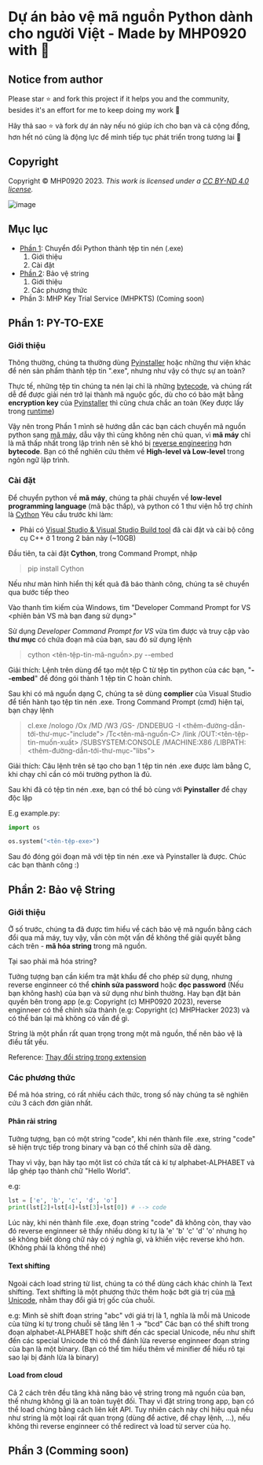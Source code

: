 # Dự án bảo vệ mã nguồn Python dành cho người Việt - Made by MHP0920 with 💖

## Notice from author
Please star ⭐ and fork this project if it helps you and the community, besides it's an effort for me to keep doing my work 🥰

Hãy thả sao ⭐ và fork dự án này nếu nó giúp ích cho bạn và cả cộng đồng, hơn hết nó cũng là động lực để mình tiếp tục phát triển trong tương lai 🥰

## Copyright
Copyright © MHP0920 2023. _This work is licensed under a [CC BY-ND 4.0 license](http://creativecommons.org/licenses/by-nd/4.0/)._

![image](https://i.creativecommons.org/l/by-nd/4.0/88x31.png)

## Mục lục
- [Phần 1](#phần-1-py-to-exe): Chuyển đổi Python thành tệp tin nén (.exe)
  1. Giới thiệu
  2. Cài đặt
- [Phần 2](#phần-2-bảo-vệ-string): Bảo vệ string
  1. Giới thiệu
  2. Các phương thức
- Phần 3: MHP Key Trial Service (MHPKTS) (Coming soon)


## Phần 1: PY-TO-EXE
### Giới thiệu
Thông thường, chúng ta thường dùng [Pyinstaller](https://pyinstaller.org/) hoặc những thư viện khác để nén sản phẩm thành tệp tin ".exe", nhưng như vậy có thực sự an toàn?

Thực tế, những tệp tin chúng ta nén lại chỉ là những [bytecode](https://en.wikipedia.org/wiki/Bytecode), và chúng rất dễ để được giải nén trở lại thành mã nguộc gốc, dù cho có bảo mật bằng **encryption key** của [Pyinstaller](https://pyinstaller.org/) thì cũng chưa chắc an toàn (Key được lấy trong [runtime](https://en.wikipedia.org/wiki/Runtime_system))

Vậy nên trong Phần 1 mình sẽ hướng dẫn các bạn cách chuyển mã nguồn python sang [mã máy](https://en.wikipedia.org/wiki/Machine_code), dẫu vậy thì cũng không nên chủ quan, vì **mã máy** chỉ là mã thấp nhất trong lập trình nên sẽ khó bị [reverse engineering](https://en.wikipedia.org/wiki/Reverse_engineering) hơn **bytecode**. Bạn có thể nghiên cứu thêm về **High-level và Low-level** trong ngôn ngữ lập trình.

### Cài đặt
Để chuyển python về **mã máy**, chúng ta phải chuyển về **low-level programming language** (mã bậc thấp), và python có 1 thư viện hỗ trợ chính là [Cython](https://cython.org/)
Yêu cầu trước khi làm:
- Phải có [Visual Studio & Visual Studio Build tool](https://visualstudio.microsoft.com/downloads/) đã cài đặt và cài bộ công cụ C++ ở 1 trong 2 bản này (~10GB)

Đầu tiên, ta cài đặt **Cython**, trong Command Prompt, nhập
> pip install Cython

Nếu như màn hình hiển thị kết quả đã báo thành công, chúng ta sẽ chuyển qua bước tiếp theo

Vào thanh tìm kiếm của Windows, tìm "Developer Command Prompt for VS <phiên bản VS mà bạn đang sử dụng>"

Sử dụng _Developer Command Prompt for VS_ vừa tìm được và truy cập vào **thư mục** có chứa đoạn mã của bạn, sau đó sử dụng lệnh
> cython <tên-tệp-tin-mã-nguồn>.py --embed

Giải thích: Lệnh trên dùng để tạo một tệp C từ tệp tin python của các bạn, "**--embed**" để đóng gói thành 1 tệp tin C hoàn chỉnh.

Sau khi có mã nguồn dạng C, chúng ta sẽ dùng **complier** của Visual Studio để tiến hành tạo tệp tin nén .exe. Trong Command Prompt (cmd) hiện tại, bạn chạy lệnh
> cl.exe  /nologo /Ox /MD /W3 /GS- /DNDEBUG -I <thêm-đường-dẫn-tới-thư-mục-"include"> /Tc<tên-mã-nguồn-C> /link /OUT:<tên-tệp-tin-muốn-xuất> /SUBSYSTEM:CONSOLE /MACHINE:X86 /LIBPATH:<thêm-đường-dẫn-tới-thư-mục-"libs">

Giải thích: Câu lệnh trên sẽ tạo cho bạn 1 tệp tin nén .exe được làm bằng C, khi chạy chỉ cần có môi trường python là đủ.

Sau khi đã có tệp tin nén .exe, bạn có thể bỏ cùng với **Pyinstaller** để chạy độc lập

E.g example.py:
```py
import os

os.system("<tên-tệp-exe>")
```
Sau đó đóng gói đoạn mã với tệp tin nén .exe và Pyinstaller là được. Chúc các bạn thành công :)

## Phần 2: Bảo vệ String
### Giới thiệu
Ở số trước, chúng ta đã được tìm hiểu về cách bảo vệ mã nguồn bằng cách đổi qua mã máy, tuy vậy, vẫn còn một vấn đề không thể giải quyết bằng cách trên - **mã hóa string** trong mã nguồn.

Tại sao phải mã hóa string? 

Tưởng tượng bạn cần kiểm tra mật khẩu để cho phép sử dụng, nhưng reverse enginneer có thể **chỉnh sửa password** hoặc **đọc password** (Nếu bạn không hash) của bạn và sử dụng như bình thường. 
Hay bạn đặt bản quyền bên trong app (e.g: Copyright (c) MHP0920 2023), reverse enginneer có thể chỉnh sửa thành (e.g: Copyright (c) MHPHacker 2023) và có thể bán lại mà không có vấn đề gì.

String là một phần rất quan trọng trong một mã nguồn, thế nên bảo vệ là điều tất yếu.

Reference: [Thay đổi string trong extension](https://www.facebook.com/100036713590904/videos/809772267409549/)

### Các phương thức
Để mã hóa string, có rất nhiều cách thức, trong số này chúng ta sẽ nghiên cứu 3 cách đơn giản nhất.

#### Phân rải string
Tưởng tượng, bạn có một string "code", khi nén thành file .exe, string "code" sẽ hiện trực tiếp trong binary và bạn có thể chỉnh sửa dễ dàng.

Thay vì vậy, bạn hãy tạo một list có chứa tất cả kí tự alphabet-ALPHABET và lắp ghép tạo thành chữ "Hello World".

e.g:
```py
lst = ['e', 'b', 'c', 'd', 'o']
print(lst[2]+lst[4]+lst[3]+lst[0]) # --> code
```

Lúc này, khi nén thành file .exe, đoạn string "code" đã không còn, thay vào đó reverse enginneer sẽ thấy nhiều dòng kí tự là 'e' 'b' 'c' 'd' 'o' nhưng họ sẽ không biết dòng chữ này có ý nghĩa gì, và khiến việc reverse khó hơn. (Không phải là không thể nhé)

#### Text shifting
Ngoài cách load string từ list, chúng ta có thể dùng cách khác chính là Text shifting. Text shifting là một phương thức thêm hoặc bớt giá trị của [mã Unicode](https://en.wikipedia.org/wiki/List_of_Unicode_characters), nhằm thay đổi giá trị gốc của chuỗi.

e.g: Mình sẽ shift đoạn string "abc" với giá trị là 1, nghĩa là mỗi mã Unicode của từng kí tự trong chuỗi sẽ tăng lên 1 -> "bcd"
Các bạn có thể shift trong đoạn alphabet-ALPHABET hoặc shift đến các special Unicode, nếu như shift đến các special Unicode thì có thể đánh lừa reverse enginneer đoạn string của bạn là một binary. (Bạn có thể tìm hiểu thêm về minifier để hiểu rõ tại sao lại bị đánh lừa là binary)

#### Load from cloud
Cả 2 cách trên đều tăng khả năng bảo vệ string trong mã nguồn của bạn, thế nhưng không gì là an toàn tuyệt đối. Thay vì đặt string trong app, bạn có thể load chúng bằng cách liên kết API. Tuy nhiên cách này chỉ hiệu quả nếu như string là một loại rất quan trọng (dùng để active, để chạy lệnh, ...), nếu không thì reverse enginneer có thể redirect và load từ server của họ.

## Phần 3 (Comming soon)
